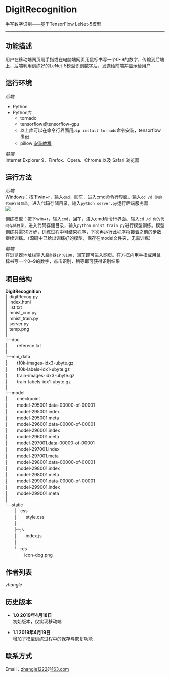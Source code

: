 # DigitRecognition

手写数字识别——基于TensorFlow LeNet-5模型

***
## 功能描述

用户在移动端网页用手指或在电脑端网页用鼠标书写一个0~9的数字，传输到后端上，后端利用训练好的LeNet-5模型识别数字后，发送给前端并显示给用户

## 运行环境

*后端*  
- Python
- Python库
  - tornado
  - tensorflow或tensorflow-gpu
  - 以上库可以在命令行界面用`pip install tornado`命令安装，tensorflow类似
  - pillow [安装教程](https://www.cnblogs.com/yuanzhoulvpi/p/9028713.html)

*前端*  
Internet Explorer 9、Firefox、Opera、Chrome 以及 Safari 浏览器

## 运行方法

*后端*  
Windows：按下win+r，输入`cmd`，回车，进入cmd命令行界面。输入`cd /d 你的代码存储目录`，进入代码存储目录，输入`python server.py`运行后端服务器  
![](https://ws1.sinaimg.cn/large/8d421749ly1g264u89wubj20di06gdfz.jpg)

训练模型：按下win+r，输入`cmd`，回车，进入cmd命令行界面。输入`cd /d 你的代码存储目录`，进入代码存储目录，输入`python mnist_train.py`进行模型训练。模型训练共需30万步，训练过程中可结束程序，下次再运行此程序将接着之前的步数继续训练。（源码中已给出训练好的模型，保存在model文件夹，无需训练）

*前端*  
在浏览器地址栏输入`服务器IP:8100`，回车即可进入网页。在方框内用手指或用鼠标书写一个0~9的数字，点击识别，稍等即可获得识别结果

## 项目结构

**DigitRecognition**  
│  digitRecog.py  
│  index.html  
│  list.txt  
│  mnist_cnn.py  
│  mnist_train.py  
│  server.py  
│  temp.png  
│  
├─doc  
│　　referece.txt  
│      
├─mni_data  
│　　t10k-images-idx3-ubyte.gz  
│　　t10k-labels-idx1-ubyte.gz  
│　　train-images-idx3-ubyte.gz  
│　　train-labels-idx1-ubyte.gz  
│      
├─model  
│　　checkpoint  
│　　model-295001.data-00000-of-00001  
│　　model-295001.index  
│　　model-295001.meta  
│　　model-296001.data-00000-of-00001  
│　　model-296001.index  
│　　model-296001.meta  
│　　model-297001.data-00000-of-00001  
│　　model-297001.index  
│　　model-297001.meta  
│　　model-298001.data-00000-of-00001  
│　　model-298001.index  
│　　model-298001.meta  
│　　model-299001.data-00000-of-00001  
│　　model-299001.index  
│　　model-299001.meta  
│      
└─static  
　　├─css   
　　│　　style.css  
　　│      
　　├─js  
　　│　　index.js  
　　│      
　　└─res  
　　　　 icon-dog.png  
            
## 作者列表

*zhangle*

## 历史版本

- **1.0    2019年4月18日**  
  初始版本，仅实现移动端

- **1.1    2019年4月19日**  
  增加了模型训练过程中的保存与恢复功能
  
## 联系方式

Email：zhangle1222@163.com
